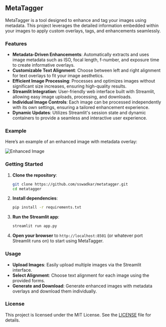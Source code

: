 ## MetaTagger

MetaTagger is a tool designed to enhance and tag your images using metadata. This project leverages the detailed information embedded within your images to apply custom overlays, tags, and enhancements seamlessly.

### Features

- **Metadata-Driven Enhancements**: Automatically extracts and uses image metadata such as ISO, focal length, f-number, and exposure time to create informative overlays.
- **Customizable Text Alignment**: Choose between left and right alignment for text overlays to fit your image aesthetics.
- **Efficient Image Processing**: Processes and optimizes images without significant size increases, ensuring high-quality results.
- **Streamlit Integration**: User-friendly web interface built with Streamlit, allowing easy image uploads, processing, and downloads.
- **Individual Image Controls**: Each image can be processed independently with its own settings, ensuring a tailored enhancement experience.
- **Dynamic Updates**: Utilizes Streamlit's session state and dynamic containers to provide a seamless and interactive user experience.

### Example

Here’s an example of an enhanced image with metadata overlay:

![Enhanced Image](exampled_tagged_image.JPG)

### Getting Started

1. **Clone the repository**:
   ```bash
   git clone https://github.com/sswadkar/metatagger.git
   cd metatagger
   ```

2. **Install dependencies**:
   ```bash
   pip install -r requirements.txt
   ```

3. **Run the Streamlit app**:
   ```bash
   streamlit run app.py
   ```

4. **Open your browser** to `http://localhost:8501` (or whatever port Streamlit runs on) to start using MetaTagger.

### Usage

- **Upload Images**: Easily upload multiple images via the Streamlit interface.
- **Select Alignment**: Choose text alignment for each image using the provided forms.
- **Generate and Download**: Generate enhanced images with metadata overlays and download them individually.

### License

This project is licensed under the MIT License. See the [LICENSE](LICENSE) file for details.